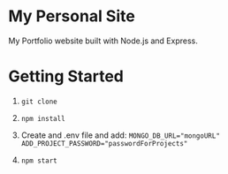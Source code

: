 # My Personal Site 
My Portfolio website built with Node.js and Express.

# Getting Started
1. ```git clone```

2. ```npm install```

3. Create and .env file and add: ```MONGO_DB_URL="mongoURL" ADD_PROJECT_PASSWORD="passwordForProjects"```

4. ```npm start```
